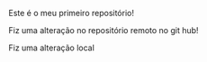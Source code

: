Este é o meu primeiro repositório!

Fiz uma alteração no repositório remoto no git hub!

Fiz uma alteração local
